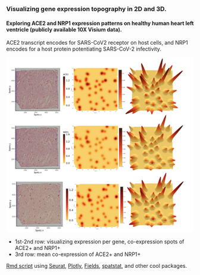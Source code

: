 ### Visualizing gene expression topography in 2D and 3D.
#### Exploring ACE2 and NRP1 expression patterns on healthy human heart left ventricle (publicly available 10X Visium data).

ACE2 transcript encodes for SARS-CoV2 receptor on host cells, and NRP1 encodes for a host protein potentiating SARS-CoV-2 infectivity.

![gene expression topography](https://github.com/alikhuseynov/st_2d3d/blob/main/st_coexp.001.jpeg)

- 1st-2nd row: visualizing expression per gene, co-expression spots of ACE2+ and NRP1+
- 3rd row: mean co-expression of ACE2+ and NRP1+

[Rmd script](https://github.com/alikhuseynov/st_2d3d/blob/main/st_heart_coexp.Rmd) using [Seurat](https://github.com/satijalab/seurat), [Plotly](https://github.com/plotly), [Fields](https://github.com/NCAR/Fields), [spatstat](https://github.com/spatstat/spatstat), and other cool packages.
